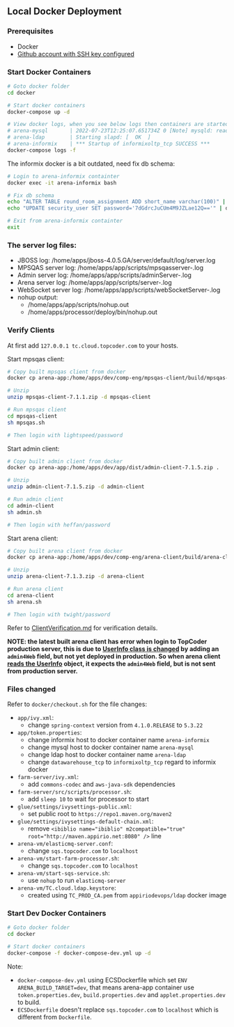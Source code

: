 ## Local Docker Deployment

### Prerequisites

  - Docker
  - [Github account with SSH key configured](https://docs.github.com/en/authentication/connecting-to-github-with-ssh/adding-a-new-ssh-key-to-your-github-account)

### Start Docker Containers

```bash
# Goto docker folder
cd docker

# Start docker containers
docker-compose up -d

# View docker logs, when you see below logs then containers are started succcessfully
# arena-mysql       | 2022-07-23T12:25:07.651734Z 0 [Note] mysqld: ready for connections.
# arena-ldap        | Starting slapd: [  OK  ]
# arena-informix    | *** Startup of informixoltp_tcp SUCCESS ***
docker-compose logs -f
```



The informix docker is a bit outdated, need fix db schema:

```bash
# Login to arena-informix containter
docker exec -it arena-informix bash

# Fix db schema
echo "ALTER TABLE round_room_assignment ADD short_name varchar(100)" | dbaccess informixoltp@informixoltp_tcp
echo "UPDATE security_user SET password='7dGdrcJuCUm4M9JZLae12Q=='" | dbaccess informixoltp@informixoltp_tcp

# Exit from arena-informix containter
exit
```



### The server log files:

- JBOSS log: /home/apps/jboss-4.0.5.GA/server/default/log/server.log
- MPSQAS server log: /home/apps/app/scripts/mpsqasserver-<time>.log
- Admin server log: /home/apps/app/scripts/adminServer-<time>.log
- Arena server log: /home/apps/app/scripts/server-<time>.log
- WebSocket server log: /home/apps/app/scripts/webSocketServer-<time>.log
- nohup output:
  - /home/apps/app/scripts/nohup.out
  - /home/apps/processor/deploy/bin/nohup.out



### Verify Clients

At first add `127.0.0.1 tc.cloud.topcoder.com` to your hosts.

Start mpsqas client:

```bash
# Copy built mpsqas client from docker
docker cp arena-app:/home/apps/dev/comp-eng/mpsqas-client/build/mpsqas-client-7.1.1.zip .

# Unzip
unzip mpsqas-client-7.1.1.zip -d mpsqas-client

# Run mpsqas client
cd mpsqas-client
sh mpsqas.sh

# Then login with lightspeed/password
```

Start admin client:

```bash
# Copy built admin client from docker
docker cp arena-app:/home/apps/dev/app/dist/admin-client-7.1.5.zip .

# Unzip
unzip admin-client-7.1.5.zip -d admin-client

# Run admin client
cd admin-client
sh admin.sh

# Then login with heffan/password
```

Start arena client:

```bash
# Copy built arena client from docker
docker cp arena-app:/home/apps/dev/comp-eng/arena-client/build/arena-client-7.1.3.zip .

# Unzip
unzip arena-client-7.1.3.zip -d arena-client

# Run arena client
cd arena-client
sh arena.sh

# Then login with twight/password
```



Refer to [ClientVerification.md](./ClientVerification.md) for verification details.



**NOTE: the latest built arena client has error when login to TopCoder production server, this is due to [UserInfo class is changed](https://github.com/appirio-tech/compeng-common/commit/e4e1939b5362c8af04cb218a784692a0e66ba298)  by adding an `admin4Web` field, but not yet deployed in production. So when arena client [reads the UserInfo](https://github.com/appirio-tech/compeng-common/blob/dev/src/main/com/topcoder/netCommon/contestantMessages/UserInfo.java#L208) object, it expects the `admin4Web` field, but is not sent from production server.**



### Files changed

Refer to `docker/checkout.sh` for the file changes:

- `app/ivy.xml`:
  - change `spring-context` version from `4.1.0.RELEASE` to `5.3.22`
- `app/token.properties`:
  - change informix host to docker container name `arena-informix`
  - change mysql host to docker container name `arena-mysql`
  - change ldap host to docker container name `arena-ldap`
  - change `datawarehouse_tcp` to `informixoltp_tcp` regard to informix docker
- `farm-server/ivy.xml`:
  - add `commons-codec` and `aws-java-sdk` dependencies
- `farm-server/src/scripts/processor.sh`:
  - add `sleep 10` to wait for processor to start
- `glue/settings/ivysettings-public.xml`:
  - set public root to `https://repo1.maven.org/maven2` 
- `glue/settings/ivysettings-default-chain.xml`:
  - remove `<ibiblio name="ibiblio" m2compatible="true" root="http://maven.appirio.net:8080" />` line
- `arena-vm/elasticmq-server.conf`:
  - change `sqs.topcoder.com` to `localhost`
- `arena-vm/start-farm-processor.sh`:
  - change `sqs.topcoder.com` to `localhost`
- `arena-vm/start-sqs-service.sh`:
  - use `nohup` to run `elasticmq-server`
- `arena-vm/TC.cloud.ldap.keystore`:
  - created using `TC_PROD_CA.pem` from `appiriodevops/ldap` docker image

### Start Dev Docker Containers

```bash
# Goto docker folder
cd docker

# Start docker containers
docker-compose -f docker-compose-dev.yml up -d

```

Note: 
  - `docker-compose-dev.yml` using ECSDockerfile which set `ENV ARENA_BUILD_TARGET=dev`, that means arena-app container use `token.properties.dev`, `build.properties.dev` and `applet.properties.dev` to build.
  - `ECSDockerfile` doesn't replace `sqs.topcoder.com` to `localhost` which is different from `Dockerfile`.